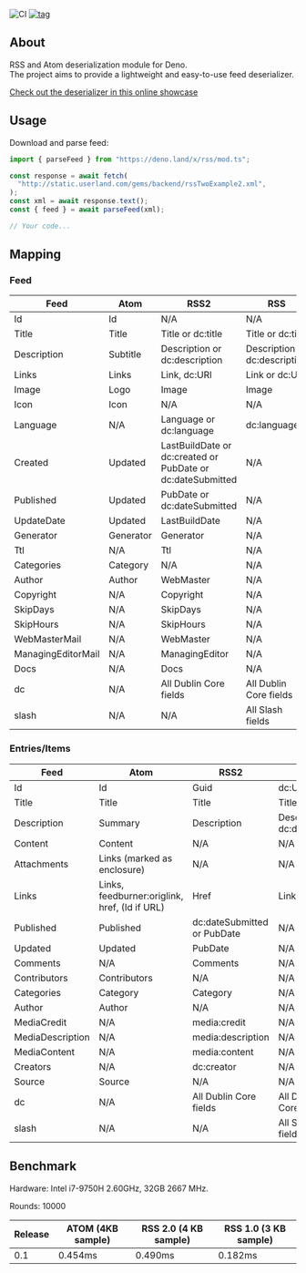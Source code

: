 ![CI](https://github.com/MikaelPorttila/rss/workflows/CI/badge.svg?branch=master)
[![tag](https://img.shields.io/github/tag/MikaelPorttila/rss.svg)](https://github.com/MikaelPorttila/rss/releases)

## About

RSS and Atom deserialization module for Deno.<br/>The project aims to provide a
lightweight and easy-to-use feed deserializer.

[Check out the deserializer in this online
showcase](https://repl.it/@MikaelPorttila/Deno-RSS-Module)

## Usage

Download and parse feed:

```typescript
import { parseFeed } from "https://deno.land/x/rss/mod.ts";

const response = await fetch(
  "http://static.userland.com/gems/backend/rssTwoExample2.xml",
);
const xml = await response.text();
const { feed } = await parseFeed(xml);

// Your code...
```

## Mapping


### Feed

| Feed | Atom | RSS2 | RSS |
|------|------|------|-----|
| Id | Id | N/A | N/A |
| Title | Title | Title or dc:title | Title or dc:title |
| Description | Subtitle | Description or dc:description | Description or dc:description |
| Links | Links | Link, dc:URI | Link or dc:URI |
| Image | Logo | Image | Image |
| Icon | Icon | N/A | N/A |
| Language | N/A | Language or dc:language | dc:language |
| Created | Updated |  LastBuildDate or dc:created or PubDate or dc:dateSubmitted | N/A |
| Published | Updated | PubDate or dc:dateSubmitted | N/A |
| UpdateDate | Updated | LastBuildDate | N/A |
| Generator | Generator | Generator | N/A |
| Ttl | N/A | Ttl | N/A |
| Categories | Category | N/A | N/A |
| Author | Author | WebMaster | N/A |
| Copyright | N/A | Copyright | N/A |
| SkipDays | N/A | SkipDays | N/A |
| SkipHours | N/A |SkipHours | N/A |
| WebMasterMail | N/A | WebMaster | N/A |
| ManagingEditorMail | N/A | ManagingEditor | N/A |
| Docs | N/A | Docs | N/A |
| dc | N/A | All Dublin Core fields | All Dublin Core fields  |
| slash | N/A | N/A | All Slash fields |

### Entries/Items

| Feed | Atom | RSS2 | RSS |
|------|------|------|-----|
| Id | Id | Guid | dc:URI or Link |
| Title | Title | Title | Title or dc:title |
| Description | Summary | Description | Description or dc:description |
| Content | Content | N/A | N/A |
| Attachments | Links (marked as enclosure) | N/A | N/A |
| Links | Links, feedburner:origlink, href,  (Id if URL) | Href | Link, dc:URI |
| Published | Published | dc:dateSubmitted or PubDate | N/A |
| Updated | Updated | PubDate | N/A |
| Comments | N/A | Comments | N/A |
| Contributors | Contributors | N/A | N/A |
| Categories | Category | Category | N/A |
| Author | Author | N/A | N/A |
| MediaCredit | N/A | media:credit | N/A |
| MediaDescription | N/A | media:description | N/A |
| MediaContent | N/A | media:content | N/A |
| Creators | N/A | dc:creator | N/A |
| Source | Source | N/A | N/A |
| dc | N/A | All Dublin Core fields | All Dublin Core fields |
| slash | N/A | N/A | All Slash fields |


## Benchmark

Hardware: Intel i7-9750H 2.60GHz, 32GB 2667 MHz.

Rounds: 10000

| Release | ATOM (4KB sample) | RSS 2.0 (4 KB sample) | RSS 1.0 (3 KB sample) |
| ------- | ----------------- | --------------------- | --------------------- |
| 0.1     | 0.454ms           | 0.490ms               | 0.182ms               |
